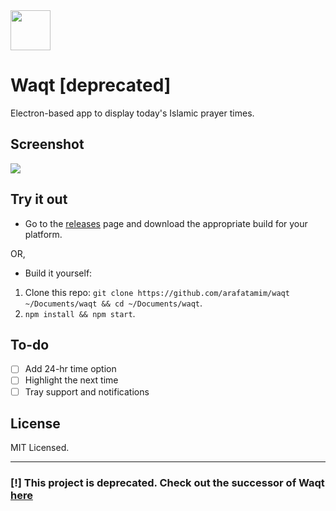 <img src="/build/icon.png?raw=true" height="64" width="64">

# Waqt [deprecated]
Electron-based app to display today's Islamic prayer times.

## Screenshot
<img src="screenshot.png?raw=true">

## Try it out
- Go to the [releases](https://github.com/arafatamim/waqt/releases) page and download the appropriate build for your platform.

OR,
- Build it yourself:
1. Clone this repo: `git clone https://github.com/arafatamim/waqt ~/Documents/waqt && cd ~/Documents/waqt`.
2. `npm install && npm start`.

## To-do
- [ ] Add 24-hr time option
- [ ] Highlight the next time
- [ ] Tray support and notifications

## License
MIT Licensed.

---

### [!] This project is deprecated. Check out the successor of Waqt [here](https://github.com/arafatamim/waqt-web)
